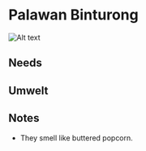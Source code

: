 # Palawan Binturong
![Alt text](https://upload.wikimedia.org/wikipedia/commons/3/3e/Palawan_bearcat.jpg)
## Needs
## Umwelt
## Notes
- They smell like buttered popcorn.

